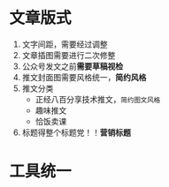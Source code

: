 # 文章版式

1. 文字间距，需要经过调整
2. 文章插图需要进行二次修整
3. 公众号发文之前**需要草稿视检**
4. 推文封面图需要风格统一，**简约风格**
5. 推文分类
   - 正经八百分享技术推文，`简约图文风格`
   - 趣味推文
   - 恰饭卖课
6. 标题得整个标题党！！**营销标题**

# 工具统一

 

